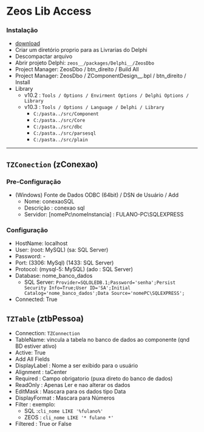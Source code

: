 # Zeos Lib Access 
### Instalação
- [download](https://sourceforge.net/projects/zeoslib/)
- Criar um diretório proprio para as Livrarias do Delphi
- Descompactar arquivo
- Abrir projeto Delphi: `zeos__/packages/Delphi__/ZeosDbo`
- Project Manager: ZeosDbo / btn_direito / Build All 
- Project Manager: ZeosDbo / ZComponentDesign__.bpl / btn_direito / Install
- Library
  - v10.2 : `Tools / Options / Envirment Options / Delphi Options / Library` 
  - v10.3 : `Tools / Options / Language / Delphi / Library` 
    - `C:/pasta../src/Component`
    - `C:/pasta../src/Core`
    - `C:/pasta../src/dbc`
    - `C:/pasta../src/parsesql`
    - `C:/pasta../src/plain` 

---

## `TZConection` (zConexao)

### Pre-Configuração
- (Windows) Fonte de Dados ODBC (64bit) / DSN de Usuário / Add 
   - Nome: conexaoSQL
   - Descrição : conexao sql
   - Servidor: [nomePc\nomeInstancia] : FULANO-PC\SQLEXPRESS

### Configuração   
- HostName: localhost
- User: (root: MySQL) (sa: SQL Server)
- Password: -
- Port:     (3306: MySql)    (1433: SQL Server)
- Protocol: (mysql-5: MySQL) (ado : SQL Server)
- Database: nome_banco_dados
  - SQL Server: `Provider=SQLOLEDB.1;Password='senha';Persist Security Info=True;User ID='SA';Initial Catalog='nome_banco_dados';Data Source='nomePC\SQLEXPRESS'; `
- Connected: True
 
## `TZTable` (ztbPessoa)
- Connection: `TZConnection`
- TableName:  vincula a tabela no banco de dados ao componente (qnd BD estiver ativo)
- Active: True
- Add All Fields 
- DisplayLabel : Nome a ser exibido para o usuário
- Alignment : taCenter
- Required : Campo obrigatorio (puxa direto do banco de dados)
- ReadOnly : Apenas Ler e nao alterar os dados
- EditMask : Mascara para os dados tipo Data
- DisplayFormat : Mascara para Números
- Filter : exemplo: 
  - SQL :`cli_nome LIKE '%fulano%'`
  - ZEOS : `cli_nome LIKE '* fulano *'`
- Filtered : True or False
 
 
